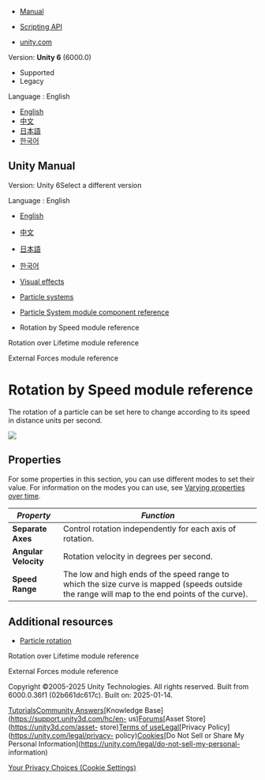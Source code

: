 [](https://docs.unity3d.com)

  * [Manual](../Manual/index.html)
  * [Scripting API](../ScriptReference/index.html)

  * [unity.com](https://unity.com/)

Version: **Unity 6** (6000.0)

  * Supported
  * Legacy

Language : English

  * [English](/Manual/PartSysRotBySpeedModule.html)
  * [中文](/cn/current/Manual/PartSysRotBySpeedModule.html)
  * [日本語](/ja/current/Manual/PartSysRotBySpeedModule.html)
  * [한국어](/kr/current/Manual/PartSysRotBySpeedModule.html)

[](https://docs.unity3d.com)

## Unity Manual

Version: Unity 6Select a different version

Language : English

  * [English](/Manual/PartSysRotBySpeedModule.html)
  * [中文](/cn/current/Manual/PartSysRotBySpeedModule.html)
  * [日本語](/ja/current/Manual/PartSysRotBySpeedModule.html)
  * [한국어](/kr/current/Manual/PartSysRotBySpeedModule.html)

  * [Visual effects](visual-effects.html)
  * [Particle systems](ParticleSystems.html)
  * [Particle System module component reference](ParticleSystemModules.html)
  * Rotation by Speed module reference

[](PartSysRotOverLifeModule.html)

Rotation over Lifetime module reference

[](PartSysExtForceModule.html)

External Forces module reference

# Rotation by Speed module reference

The rotation of a particle can be set here to change according to its speed in
distance units per second.

![](../uploads/Main/PartSysRotBySpeedInsp.png)

## Properties

For some properties in this section, you can use different modes to set their
value. For information on the modes you can use, see [Varying properties over
time](PartSysUsage.html#VaryOverTime).

**_Property_** | **_Function_**  
---|---  
**Separate Axes** | Control rotation independently for each axis of rotation.  
**Angular Velocity** | Rotation velocity in degrees per second.  
**Speed Range** | The low and high ends of the speed range to which the size curve is mapped (speeds outside the range will map to the end points of the curve).  
  
## Additional resources

  * [Particle rotation](particle-rotation.html)

[](PartSysRotOverLifeModule.html)

Rotation over Lifetime module reference

[](PartSysExtForceModule.html)

External Forces module reference

Copyright ©2005-2025 Unity Technologies. All rights reserved. Built from
6000.0.36f1 (02b661dc617c). Built on: 2025-01-14.

[Tutorials](https://learn.unity.com/)[Community
Answers](https://answers.unity3d.com)[Knowledge
Base](https://support.unity3d.com/hc/en-
us)[Forums](https://forum.unity3d.com)[Asset Store](https://unity3d.com/asset-
store)[Terms of
use](https://docs.unity3d.com/Manual/TermsOfUse.html)[Legal](https://unity.com/legal)[Privacy
Policy](https://unity.com/legal/privacy-
policy)[Cookies](https://unity.com/legal/cookie-policy)[Do Not Sell or Share
My Personal Information](https://unity.com/legal/do-not-sell-my-personal-
information)

[Your Privacy Choices (Cookie Settings)](javascript:void\(0\);)

